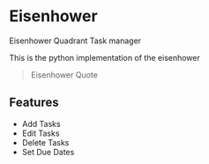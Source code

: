# Eisenhower
Eisenhower Quadrant Task manager

This is the python implementation of the eisenhower 

> Eisenhower Quote


## Features

- Add Tasks
- Edit Tasks
- Delete Tasks
- Set Due Dates




